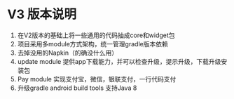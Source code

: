 # V3 版本说明
1. 在V2版本的基础上将一些通用的代码抽成core和widget包
1. 项目采用多module方式架构，统一管理gradle版本依赖
1. 去掉没用的Napkin（的确没什么用）
1. update module 提供app下载能力，并可以检查升级，提示升级，下载升级安装包
1. Pay module 实现支付宝，微信，银联支付，一行代码支付
1. 升级gradle android build tools 支持Java 8
